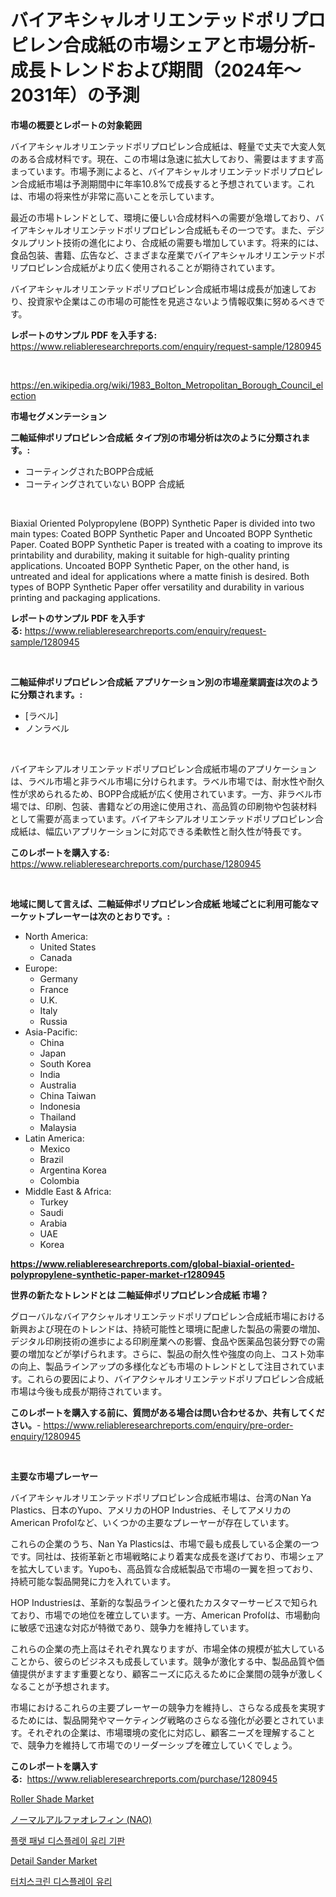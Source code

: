 <p><h1>バイアキシャルオリエンテッドポリプロピレン合成紙の市場シェアと市場分析-成長トレンドおよび期間（2024年〜2031年）の予測</h1></p><p><strong>市場の概要とレポートの対象範囲</strong></p>
<p><p>バイアキシャルオリエンテッドポリプロピレン合成紙は、軽量で丈夫で大変人気のある合成材料です。現在、この市場は急速に拡大しており、需要はますます高まっています。市場予測によると、バイアキシャルオリエンテッドポリプロピレン合成紙市場は予測期間中に年率10.8%で成長すると予想されています。これは、市場の将来性が非常に高いことを示しています。</p><p>最近の市場トレンドとして、環境に優しい合成材料への需要が急増しており、バイアキシャルオリエンテッドポリプロピレン合成紙もその一つです。また、デジタルプリント技術の進化により、合成紙の需要も増加しています。将来的には、食品包装、書籍、広告など、さまざまな産業でバイアキシャルオリエンテッドポリプロピレン合成紙がより広く使用されることが期待されています。</p><p>バイアキシャルオリエンテッドポリプロピレン合成紙市場は成長が加速しており、投資家や企業はこの市場の可能性を見逃さないよう情報収集に努めるべきです。</p></p>
<p><strong>レポートのサンプル PDF を入手する:</strong> <a href="https://www.reliableresearchreports.com/enquiry/request-sample/1280945">https://www.reliableresearchreports.com/enquiry/request-sample/1280945</a></p>
<p>&nbsp;</p>
<p><a href="https://en.wikipedia.org/wiki/1983_Bolton_Metropolitan_Borough_Council_election">https://en.wikipedia.org/wiki/1983_Bolton_Metropolitan_Borough_Council_election</a></p>
<p><strong>市場セグメンテーション</strong></p>
<p><strong>二軸延伸ポリプロピレン合成紙 タイプ別の市場分析は次のように分類されます。:</strong></p>
<p><ul><li>コーティングされたBOPP合成紙</li><li>コーティングされていない BOPP 合成紙</li></ul></p>
<p>&nbsp;</p>
<p><p>Biaxial Oriented Polypropylene (BOPP) Synthetic Paper is divided into two main types: Coated BOPP Synthetic Paper and Uncoated BOPP Synthetic Paper. Coated BOPP Synthetic Paper is treated with a coating to improve its printability and durability, making it suitable for high-quality printing applications. Uncoated BOPP Synthetic Paper, on the other hand, is untreated and ideal for applications where a matte finish is desired. Both types of BOPP Synthetic Paper offer versatility and durability in various printing and packaging applications.</p></p>
<p><strong>レポートのサンプル PDF を入手する:</strong>&nbsp;<a href="https://www.reliableresearchreports.com/enquiry/request-sample/1280945">https://www.reliableresearchreports.com/enquiry/request-sample/1280945</a></p>
<p>&nbsp;</p>
<p><strong> 二軸延伸ポリプロピレン合成紙 アプリケーション別の市場産業調査は次のように分類されます。:</strong></p>
<p><ul><li>[ラベル]</li><li>ノンラベル</li></ul></p>
<p>&nbsp;</p>
<p><p>バイアキシアルオリエンテッドポリプロピレン合成紙市場のアプリケーションは、ラベル市場と非ラベル市場に分けられます。ラベル市場では、耐水性や耐久性が求められるため、BOPP合成紙が広く使用されています。一方、非ラベル市場では、印刷、包装、書籍などの用途に使用され、高品質の印刷物や包装材料として需要が高まっています。バイアキシアルオリエンテッドポリプロピレン合成紙は、幅広いアプリケーションに対応できる柔軟性と耐久性が特長です。</p></p>
<p><strong>このレポートを購入する:</strong>&nbsp; <a href="https://www.reliableresearchreports.com/purchase/1280945">https://www.reliableresearchreports.com/purchase/1280945</a></p>
<p>&nbsp;</p>
<p><strong>地域に関して言えば、二軸延伸ポリプロピレン合成紙 地域ごとに利用可能なマーケットプレーヤーは次のとおりです。:</strong></p>
<p><ul>
    <li>
        North America:
        <ul>
            <li>United States</li>
            <li>Canada</li>
        </ul>
    </li>
    <li>
        Europe:
        <ul>
            <li>Germany</li>
            <li>France</li>
            <li>U.K.</li>
            <li>Italy</li>
            <li>Russia</li>
        </ul>
    </li>
    <li>
        Asia-Pacific:
        <ul>
            <li>China</li>
            <li>Japan</li>
            <li>South Korea</li>
            <li>India</li>
            <li>Australia</li>
            <li>China Taiwan</li>
            <li>Indonesia</li>
            <li>Thailand</li>
            <li>Malaysia</li>
        </ul>
    </li>
    <li>
        Latin America:
        <ul>
            <li>Mexico</li>
            <li>Brazil</li>
            <li>Argentina Korea</li>
            <li>Colombia</li>
        </ul>
    </li>
    <li>
        Middle East & Africa:
        <ul>
            <li>Turkey</li>
            <li>Saudi</li>
            <li>Arabia</li>
            <li>UAE</li>
            <li>Korea</li>
        </ul>
    </li>
    </ul></p>
<p><strong><a href="https://www.reliableresearchreports.com/global-biaxial-oriented-polypropylene-synthetic-paper-market-r1280945">https://www.reliableresearchreports.com/global-biaxial-oriented-polypropylene-synthetic-paper-market-r1280945</a></strong>&nbsp;</p>
<p><strong>世界の新たなトレンドとは 二軸延伸ポリプロピレン合成紙 市場？</strong></p>
<p><p>グローバルなバイアクシャルオリエンテッドポリプロピレン合成紙市場における新興および現在のトレンドは、持続可能性と環境に配慮した製品の需要の増加、デジタル印刷技術の進歩による印刷産業への影響、食品や医薬品包装分野での需要の増加などが挙げられます。さらに、製品の耐久性や強度の向上、コスト効率の向上、製品ラインアップの多様化なども市場のトレンドとして注目されています。これらの要因により、バイアクシャルオリエンテッドポリプロピレン合成紙市場は今後も成長が期待されています。</p></p>
<p><strong>このレポートを購入する前に、質問がある場合は問い合わせるか、共有してください。</strong>- <a href="https://www.reliableresearchreports.com/enquiry/pre-order-enquiry/1280945">https://www.reliableresearchreports.com/enquiry/pre-order-enquiry/1280945</a></p>
<p>&nbsp;</p>
<p><strong>主要な市場プレーヤー</strong></p>
<p><p>バイアキシャルオリエンテッドポリプロピレン合成紙市場は、台湾のNan Ya Plastics、日本のYupo、アメリカのHOP Industries、そしてアメリカのAmerican Profolなど、いくつかの主要なプレーヤーが存在しています。</p><p>これらの企業のうち、Nan Ya Plasticsは、市場で最も成長している企業の一つです。同社は、技術革新と市場戦略により着実な成長を遂げており、市場シェアを拡大しています。Yupoも、高品質な合成紙製品で市場の一翼を担っており、持続可能な製品開発に力を入れています。</p><p>HOP Industriesは、革新的な製品ラインと優れたカスタマーサービスで知られており、市場での地位を確立しています。一方、American Profolは、市場動向に敏感で迅速な対応が特徴であり、競争力を維持しています。</p><p>これらの企業の売上高はそれぞれ異なりますが、市場全体の規模が拡大していることから、彼らのビジネスも成長しています。競争が激化する中、製品品質や価値提供がますます重要となり、顧客ニーズに応えるために企業間の競争が激しくなることが予想されます。</p><p>市場におけるこれらの主要プレーヤーの競争力を維持し、さらなる成長を実現するためには、製品開発やマーケティング戦略のさらなる強化が必要とされています。それぞれの企業は、市場環境の変化に対応し、顧客ニーズを理解することで、競争力を維持して市場でのリーダーシップを確立していくでしょう。</p></p>
<p><strong>このレポートを購入する:</strong>&nbsp;&nbsp;<a href="https://www.reliableresearchreports.com/purchase/1280945">https://www.reliableresearchreports.com/purchase/1280945</a></p>
<p><p><a href="https://github.com/josesg55/Market-Research-Report-List-3/blob/main/roller-shade-market.md">Roller Shade Market</a></p><p><a href="https://github.com/RudyBoyer2017/Market-Research-Report-List-1/blob/main/5092036146183.md">ノーマルアルファオレフィン (NAO)</a></p><p><a href="https://github.com/novabrown3/Market-Research-Report-List-2/blob/main/5532851154846.md">플랫 패널 디스플레이 유리 기판</a></p><p><a href="https://issuu.com/reportprime-2/docs/detail-sander-market-size-2030.pptx">Detail Sander Market</a></p><p><a href="https://github.com/durgin521/Market-Research-Report-List-2/blob/main/2522678154847.md">터치스크린 디스플레이 유리</a></p></p>